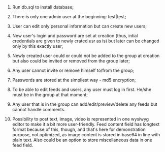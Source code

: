 1) Run db.sql to install database;

2) There is only one admin user at the beginning: test|test;

3) User can edit only personal information but can create new users;

4) New user's login and password are set at creation (thus, intial credentials are given to newly crated usr as is) but later can be changed only by this exactly user;

5) Newly created user could or could not be added to the group at creation but also could be invited or removed from the group later;

6) Any user cannot invite or remove himself to/from the group;

7) Passwords are stored at the simpliest way - md5 encryption;

8) To be able to edit feeds and users, any user must log in first. He/she must be in the group at that moment;

9) Any user that is in the group can add/edit/preview/delete any feeds but cannot handle comments.  

10) Possibility to post text, image, video is represented in one wysiwyg editor to make it a bit more user-friendly.
Feed content field has longtext format because of this, though, and that's here for demonstration purpose, not optimized, as image content is stored in base64 in line with plain text.
Also could be an option to store miscellaneous data in one feed field.